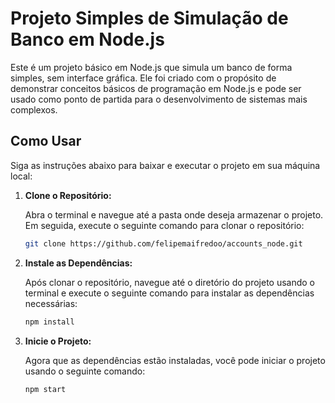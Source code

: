 # Projeto Simples de Simulação de Banco em Node.js

Este é um projeto básico em Node.js que simula um banco de forma simples, sem interface gráfica. Ele foi criado com o propósito de demonstrar conceitos básicos de programação em Node.js e pode ser usado como ponto de partida para o desenvolvimento de sistemas mais complexos.

## Como Usar

Siga as instruções abaixo para baixar e executar o projeto em sua máquina local:

1. **Clone o Repositório:**

   Abra o terminal e navegue até a pasta onde deseja armazenar o projeto. Em seguida, execute o seguinte comando para clonar o repositório:

   ```bash
   git clone https://github.com/felipemaifredoo/accounts_node.git
   ```

2. **Instale as Dependências:**

   Após clonar o repositório, navegue até o diretório do projeto usando o terminal e execute o seguinte comando para instalar as dependências necessárias:

   ```bash
   npm install
   ```

3. **Inicie o Projeto:**

   Agora que as dependências estão instaladas, você pode iniciar o projeto usando o seguinte comando:

   ```bash
   npm start
   ```
